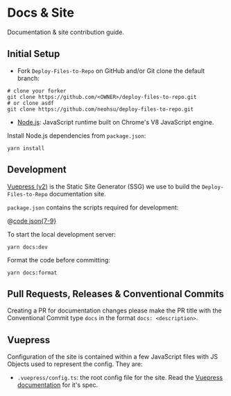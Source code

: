 # Docs & Site

Documentation & site contribution guide.

## Initial Setup

- Fork `Deploy-Files-to-Repo` on GitHub and/or Git clone the default branch:

```shell:no-line-numbers
# clone your forker
git clone https://github.com/<OWNER>/deploy-files-to-repo.git
# or clone asdf
git clone https://github.com/neohsu/deploy-files-to-repo.git
```

- [Node.js](https://nodejs.org): JavaScript runtime built on Chrome's V8 JavaScript engine.

Install Node.js dependencies from `package.json`:

```shell:no-line-numbers
yarn install
```

## Development

[Vuepress (v2)](https://v2.vuepress.vuejs.org/) is the Static Site Generator (SSG) we use to build the `Deploy-Files-to-Repo` documentation site.

`package.json` contains the scripts required for development:

@[code json{7-9}](./package.json)

To start the local development server:

```shell:no-line-numbers
yarn docs:dev
```

Format the code before committing:

```shell:no-line-numbers
yarn docs:format
```

## Pull Requests, Releases & Conventional Commits

Creating a PR for documentation changes please make the PR title with the Conventional Commit type `docs` in the format `docs: <description>`.

## Vuepress

Configuration of the site is contained within a few JavaScript files with JS Objects used to represent the config. They are:

- `.vuepress/config.ts`: the root config file for the site. Read the [Vuepress documentation](https://v2.vuepress.vuejs.org/guide/configuration.html#config-file) for it's spec.
